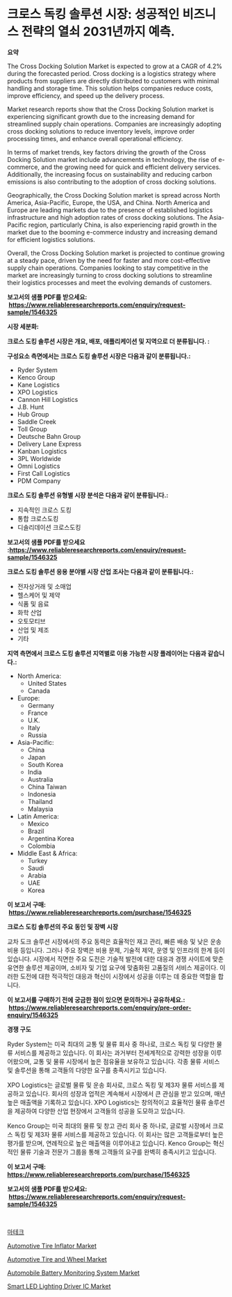 <p><h1>크로스 독킹 솔루션 시장: 성공적인 비즈니스 전략의 열쇠 2031년까지 예측.</h1></p><p><strong>요약</strong></p>
<p><p>The Cross Docking Solution Market is expected to grow at a CAGR of 4.2% during the forecasted period. Cross docking is a logistics strategy where products from suppliers are directly distributed to customers with minimal handling and storage time. This solution helps companies reduce costs, improve efficiency, and speed up the delivery process.</p><p>Market research reports show that the Cross Docking Solution market is experiencing significant growth due to the increasing demand for streamlined supply chain operations. Companies are increasingly adopting cross docking solutions to reduce inventory levels, improve order processing times, and enhance overall operational efficiency.</p><p>In terms of market trends, key factors driving the growth of the Cross Docking Solution market include advancements in technology, the rise of e-commerce, and the growing need for quick and efficient delivery services. Additionally, the increasing focus on sustainability and reducing carbon emissions is also contributing to the adoption of cross docking solutions.</p><p>Geographically, the Cross Docking Solution market is spread across North America, Asia-Pacific, Europe, the USA, and China. North America and Europe are leading markets due to the presence of established logistics infrastructure and high adoption rates of cross docking solutions. The Asia-Pacific region, particularly China, is also experiencing rapid growth in the market due to the booming e-commerce industry and increasing demand for efficient logistics solutions.</p><p>Overall, the Cross Docking Solution market is projected to continue growing at a steady pace, driven by the need for faster and more cost-effective supply chain operations. Companies looking to stay competitive in the market are increasingly turning to cross docking solutions to streamline their logistics processes and meet the evolving demands of customers.</p></p>
<p><strong>보고서의 샘플 PDF를 받으세요: &nbsp;<a href="https://www.reliableresearchreports.com/enquiry/request-sample/1546325">https://www.reliableresearchreports.com/enquiry/request-sample/1546325</a></strong></p>
<p><strong>시장 세분화:</strong></p>
<p><strong> 크로스 도킹 솔루션 시장은 개요, 배포, 애플리케이션 및 지역으로 더 분류됩니다. :</strong></p>
<p><strong>구성요소 측면에서는 크로스 도킹 솔루션 시장은 다음과 같이 분류됩니다.:</strong></p>
<p><ul><li>Ryder System</li><li>Kenco Group</li><li>Kane Logistics</li><li>XPO Logistics</li><li>Cannon Hill Logistics</li><li>J.B. Hunt</li><li>Hub Group</li><li>Saddle Creek</li><li>Toll Group</li><li>Deutsche Bahn Group</li><li>Delivery Lane Express</li><li>Kanban Logistics</li><li>3PL Worldwide</li><li>Omni Logistics</li><li>First Call Logistics</li><li>PDM Company</li></ul></p>
<p><strong> 크로스 도킹 솔루션 유형별 시장 분석은 다음과 같이 분류됩니다.:</strong></p>
<p><ul><li>지속적인 크로스 도킹</li><li>통합 크로스도킹</li><li>디솔리데이션 크로스도킹</li></ul></p>
<p><strong>보고서의 샘플 PDF를 받으세요 :<a href="https://www.reliableresearchreports.com/enquiry/request-sample/1546325">https://www.reliableresearchreports.com/enquiry/request-sample/1546325</a></strong></p>
<p><strong> 크로스 도킹 솔루션 응용 분야별 시장 산업 조사는 다음과 같이 분류됩니다.:</strong></p>
<p><ul><li>전자상거래 및 소매업</li><li>헬스케어 및 제약</li><li>식품 및 음료</li><li>화학 산업</li><li>오토모티브</li><li>산업 및 제조</li><li>기타</li></ul></p>
<p><strong>지역 측면에서 크로스 도킹 솔루션 지역별로 이용 가능한 시장 플레이어는 다음과 같습니다.:</strong></p>
<p><ul>
    <li>
        North America:
        <ul>
            <li>United States</li>
            <li>Canada</li>
        </ul>
    </li>
    <li>
        Europe:
        <ul>
            <li>Germany</li>
            <li>France</li>
            <li>U.K.</li>
            <li>Italy</li>
            <li>Russia</li>
        </ul>
    </li>
    <li>
        Asia-Pacific:
        <ul>
            <li>China</li>
            <li>Japan</li>
            <li>South Korea</li>
            <li>India</li>
            <li>Australia</li>
            <li>China Taiwan</li>
            <li>Indonesia</li>
            <li>Thailand</li>
            <li>Malaysia</li>
        </ul>
    </li>
    <li>
        Latin America:
        <ul>
            <li>Mexico</li>
            <li>Brazil</li>
            <li>Argentina Korea</li>
            <li>Colombia</li>
        </ul>
    </li>
    <li>
        Middle East & Africa:
        <ul>
            <li>Turkey</li>
            <li>Saudi</li>
            <li>Arabia</li>
            <li>UAE</li>
            <li>Korea</li>
        </ul>
    </li>
    </ul></p>
<p><strong>이 보고서 구매: &nbsp;<a href="https://www.reliableresearchreports.com/purchase/1546325">https://www.reliableresearchreports.com/purchase/1546325</a></strong></p>
<p><strong>크로스 도킹 솔루션의 주요 동인 및 장벽 시장</strong></p>
<p><p>교차 도크 솔루션 시장에서의 주요 동력은 효율적인 재고 관리, 빠른 배송 및 낮은 운송 비용 등입니다. 그러나 주요 장벽은 비용 문제, 기술적 제약, 운영 및 인프라의 한계 등이 있습니다. 시장에서 직면한 주요 도전은 기술적 발전에 대한 대응과 경쟁 사이트에 맞춘 유연한 솔루션 제공이며, 소비자 및 기업 요구에 맞춤화된 고품질의 서비스 제공이다. 이러한 도전에 대한 적극적인 대응과 혁신이 시장에서 성공을 이루는 데 중요한 역할을 합니다.</p></p>
<p><strong>이 보고서를 구매하기 전에 궁금한 점이 있으면 문의하거나 공유하세요.: &nbsp;<a href="https://www.reliableresearchreports.com/enquiry/pre-order-enquiry/1546325">https://www.reliableresearchreports.com/enquiry/pre-order-enquiry/1546325</a></strong></p>
<p><strong>경쟁 구도</strong></p>
<p><p>Ryder System는 미국 최대의 교통 및 물류 회사 중 하나로, 크로스 독킹 및 다양한 물류 서비스를 제공하고 있습니다. 이 회사는 과거부터 전세계적으로 강력한 성장을 이루어왔으며, 교통 및 물류 시장에서 높은 점유율을 보유하고 있습니다. 각종 물류 서비스 및 솔루션을 통해 고객들의 다양한 요구를 충족시키고 있습니다.</p><p>XPO Logistics는 글로벌 물류 및 운송 회사로, 크로스 독킹 및 제3자 물류 서비스를 제공하고 있습니다. 회사의 성장과 업적은 계속해서 시장에서 큰 관심을 받고 있으며, 매년 높은 매출액을 기록하고 있습니다. XPO Logistics는 창의적이고 효율적인 물류 솔루션을 제공하여 다양한 산업 현장에서 고객들의 성공을 도모하고 있습니다.</p><p>Kenco Group는 미국 최대의 물류 및 창고 관리 회사 중 하나로, 글로벌 시장에서 크로스 독킹 및 제3자 물류 서비스를 제공하고 있습니다. 이 회사는 많은 고객들로부터 높은 평가를 받으며, 연례적으로 높은 매출액을 이루어내고 있습니다. Kenco Group는 혁신적인 물류 기술과 전문가 그룹을 통해 고객들의 요구를 완벽히 충족시키고 있습니다.</p></p>
<p><strong>이 보고서 구매: &nbsp; <a href="https://www.reliableresearchreports.com/purchase/1546325">https://www.reliableresearchreports.com/purchase/1546325</a></strong></p>
<p><strong>보고서의 샘플 PDF를 받으세요: &nbsp;<a href="https://www.reliableresearchreports.com/enquiry/request-sample/1546325">https://www.reliableresearchreports.com/enquiry/request-sample/1546325</a></strong><strong></strong></p>
<p>&nbsp;</p>
<p><p><a href="https://github.com/CliftonFisher9067/Market-Research-Report-List-1/blob/main/395804613377.md">마테크</a></p><p><a href="https://issuu.com/reportprime-2/docs/automotive-tire-inflator-market-size-2030.pptx">Automotive Tire Inflator Market</a></p><p><a href="https://issuu.com/reportprime-2/docs/automotive-tire-and-wheel-market-size-2030.pptx">Automotive Tire and Wheel Market</a></p><p><a href="https://github.com/mahnoor2003/Market-Research-Report-List-3/blob/main/automobile-battery-monitoring-system-market.md">Automobile Battery Monitoring System Market</a></p><p><a href="https://github.com/juancolorado15/Market-Research-Report-List-2/blob/main/smart-led-lighting-driver-ic-market.md">Smart LED Lighting Driver IC Market</a></p></p>